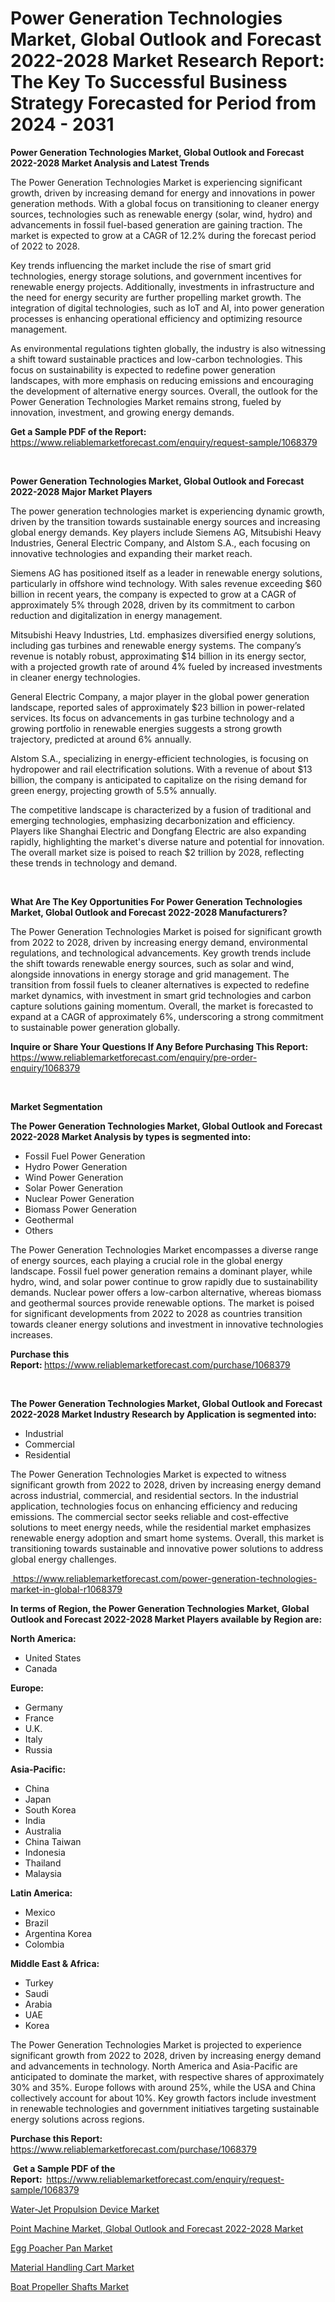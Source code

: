 <p><h1>Power Generation Technologies Market, Global Outlook and Forecast 2022-2028 Market Research Report: The Key To Successful Business Strategy Forecasted for Period from 2024 - 2031</h1></p><p><strong>Power Generation Technologies Market, Global Outlook and Forecast 2022-2028 Market Analysis and Latest Trends</strong></p>
<p><p>The Power Generation Technologies Market is experiencing significant growth, driven by increasing demand for energy and innovations in power generation methods. With a global focus on transitioning to cleaner energy sources, technologies such as renewable energy (solar, wind, hydro) and advancements in fossil fuel-based generation are gaining traction. The market is expected to grow at a CAGR of 12.2% during the forecast period of 2022 to 2028.</p><p>Key trends influencing the market include the rise of smart grid technologies, energy storage solutions, and government incentives for renewable energy projects. Additionally, investments in infrastructure and the need for energy security are further propelling market growth. The integration of digital technologies, such as IoT and AI, into power generation processes is enhancing operational efficiency and optimizing resource management.</p><p>As environmental regulations tighten globally, the industry is also witnessing a shift toward sustainable practices and low-carbon technologies. This focus on sustainability is expected to redefine power generation landscapes, with more emphasis on reducing emissions and encouraging the development of alternative energy sources. Overall, the outlook for the Power Generation Technologies Market remains strong, fueled by innovation, investment, and growing energy demands.</p></p>
<p><strong>Get a Sample PDF of the Report:&nbsp;</strong> <a href="https://www.reliablemarketforecast.com/enquiry/request-sample/1068379?utm_campaign=1169&utm_medium=2&utm_source=Github&utm_content=ia&utm_term=03122024&utm_id=power-generation-technologies-market-global-outlook-and-forecast-2022-2028">https://www.reliablemarketforecast.com/enquiry/request-sample/1068379</a></p>
<p>&nbsp;</p>
<p><strong>Power Generation Technologies Market, Global Outlook and Forecast 2022-2028 Major Market Players</strong></p>
<p><p>The power generation technologies market is experiencing dynamic growth, driven by the transition towards sustainable energy sources and increasing global energy demands. Key players include Siemens AG, Mitsubishi Heavy Industries, General Electric Company, and Alstom S.A., each focusing on innovative technologies and expanding their market reach.</p><p>Siemens AG has positioned itself as a leader in renewable energy solutions, particularly in offshore wind technology. With sales revenue exceeding $60 billion in recent years, the company is expected to grow at a CAGR of approximately 5% through 2028, driven by its commitment to carbon reduction and digitalization in energy management.</p><p>Mitsubishi Heavy Industries, Ltd. emphasizes diversified energy solutions, including gas turbines and renewable energy systems. The company’s revenue is notably robust, approximating $14 billion in its energy sector, with a projected growth rate of around 4% fueled by increased investments in cleaner energy technologies.</p><p>General Electric Company, a major player in the global power generation landscape, reported sales of approximately $23 billion in power-related services. Its focus on advancements in gas turbine technology and a growing portfolio in renewable energies suggests a strong growth trajectory, predicted at around 6% annually.</p><p>Alstom S.A., specializing in energy-efficient technologies, is focusing on hydropower and rail electrification solutions. With a revenue of about $13 billion, the company is anticipated to capitalize on the rising demand for green energy, projecting growth of 5.5% annually.</p><p>The competitive landscape is characterized by a fusion of traditional and emerging technologies, emphasizing decarbonization and efficiency. Players like Shanghai Electric and Dongfang Electric are also expanding rapidly, highlighting the market's diverse nature and potential for innovation. The overall market size is poised to reach $2 trillion by 2028, reflecting these trends in technology and demand.</p></p>
<p>&nbsp;</p>
<p><strong>What Are The Key Opportunities For Power Generation Technologies Market, Global Outlook and Forecast 2022-2028 Manufacturers?</strong></p>
<p><p>The Power Generation Technologies Market is poised for significant growth from 2022 to 2028, driven by increasing energy demand, environmental regulations, and technological advancements. Key growth trends include the shift towards renewable energy sources, such as solar and wind, alongside innovations in energy storage and grid management. The transition from fossil fuels to cleaner alternatives is expected to redefine market dynamics, with investment in smart grid technologies and carbon capture solutions gaining momentum. Overall, the market is forecasted to expand at a CAGR of approximately 6%, underscoring a strong commitment to sustainable power generation globally.</p></p>
<p><strong>Inquire or Share Your Questions If Any Before Purchasing This Report:</strong> <a href="https://www.reliablemarketforecast.com/enquiry/pre-order-enquiry/1068379?utm_campaign=1169&utm_medium=2&utm_source=Github&utm_content=ia&utm_term=03122024&utm_id=power-generation-technologies-market-global-outlook-and-forecast-2022-2028">https://www.reliablemarketforecast.com/enquiry/pre-order-enquiry/1068379</a></p>
<p>&nbsp;</p>
<p><strong>Market Segmentation</strong></p>
<p><strong>The Power Generation Technologies Market, Global Outlook and Forecast 2022-2028 Market Analysis by types is segmented into:</strong></p>
<p><ul><li>Fossil Fuel Power Generation</li><li>Hydro Power Generation</li><li>Wind Power Generation</li><li>Solar Power Generation</li><li>Nuclear Power Generation</li><li>Biomass Power Generation</li><li>Geothermal</li><li>Others</li></ul></p>
<p><p>The Power Generation Technologies Market encompasses a diverse range of energy sources, each playing a crucial role in the global energy landscape. Fossil fuel power generation remains a dominant player, while hydro, wind, and solar power continue to grow rapidly due to sustainability demands. Nuclear power offers a low-carbon alternative, whereas biomass and geothermal sources provide renewable options. The market is poised for significant developments from 2022 to 2028 as countries transition towards cleaner energy solutions and investment in innovative technologies increases.</p></p>
<p><strong>Purchase this Report:&nbsp;</strong><a href="https://www.reliablemarketforecast.com/purchase/1068379?utm_campaign=1169&utm_medium=2&utm_source=Github&utm_content=ia&utm_term=03122024&utm_id=power-generation-technologies-market-global-outlook-and-forecast-2022-2028">https://www.reliablemarketforecast.com/purchase/1068379</a></p>
<p>&nbsp;</p>
<p><strong>The Power Generation Technologies Market, Global Outlook and Forecast 2022-2028 Market Industry Research by Application is segmented into:</strong></p>
<p><ul><li>Industrial</li><li>Commercial</li><li>Residential</li></ul></p>
<p><p>The Power Generation Technologies Market is expected to witness significant growth from 2022 to 2028, driven by increasing energy demand across industrial, commercial, and residential sectors. In the industrial application, technologies focus on enhancing efficiency and reducing emissions. The commercial sector seeks reliable and cost-effective solutions to meet energy needs, while the residential market emphasizes renewable energy adoption and smart home systems. Overall, this market is transitioning towards sustainable and innovative power solutions to address global energy challenges.</p></p>
<p><a href="https://www.reliablemarketforecast.com/power-generation-technologies-market-in-global-r1068379?utm_campaign=1169&utm_medium=2&utm_source=Github&utm_content=ia&utm_term=03122024&utm_id=power-generation-technologies-market-global-outlook-and-forecast-2022-2028">&nbsp;https://www.reliablemarketforecast.com/power-generation-technologies-market-in-global-r1068379</a></p>
<p><strong>In terms of Region, the Power Generation Technologies Market, Global Outlook and Forecast 2022-2028 Market Players available by Region are:</strong></p>
<p>
    <p> <strong> North America: </strong>
        <ul>
            <li>United States</li>
            <li>Canada</li>
        </ul>
        </p> 
    <p> <strong> Europe: </strong>
        <ul>
            <li>Germany</li>
            <li>France</li>
            <li>U.K.</li>
            <li>Italy</li>
            <li>Russia</li>
        </ul>
        </p> 
    <p> <strong> Asia-Pacific: </strong>
        <ul>
            <li>China</li>
            <li>Japan</li>
            <li>South Korea</li>
            <li>India</li>
            <li>Australia</li>
            <li>China Taiwan</li>
            <li>Indonesia</li>
            <li>Thailand</li>
            <li>Malaysia</li>
        </ul>
        </p> 
    <p> <strong> Latin America: </strong>
        <ul>
            <li>Mexico</li>
            <li>Brazil</li>
            <li>Argentina Korea</li>
            <li>Colombia</li>
        </ul>
        </p> 
    <p> <strong> Middle East & Africa: </strong>
        <ul>
            <li>Turkey</li>
            <li>Saudi</li>
            <li>Arabia</li>
            <li>UAE</li>
            <li>Korea</li>
        </ul>
    </p>
    </p>
<p><p>The Power Generation Technologies Market is projected to experience significant growth from 2022 to 2028, driven by increasing energy demand and advancements in technology. North America and Asia-Pacific are anticipated to dominate the market, with respective shares of approximately 30% and 35%. Europe follows with around 25%, while the USA and China collectively account for about 10%. Key growth factors include investment in renewable technologies and government initiatives targeting sustainable energy solutions across regions.</p></p>
<p><strong>Purchase this Report: </strong><a href="https://www.reliablemarketforecast.com/purchase/1068379?utm_campaign=1169&utm_medium=2&utm_source=Github&utm_content=ia&utm_term=03122024&utm_id=power-generation-technologies-market-global-outlook-and-forecast-2022-2028">https://www.reliablemarketforecast.com/purchase/1068379</a></p>
<p>&nbsp;<strong>Get a Sample PDF of the Report:&nbsp;&nbsp;</strong><a href="https://www.reliablemarketforecast.com/enquiry/request-sample/1068379?utm_campaign=1169&utm_medium=2&utm_source=Github&utm_content=ia&utm_term=03122024&utm_id=power-generation-technologies-market-global-outlook-and-forecast-2022-2028">https://www.reliablemarketforecast.com/enquiry/request-sample/1068379</a></p>
<p><strong></strong></p>
<p><p><a href="https://issuu.com/reportprime-2/docs/water-jet-propulsion-device-market-size-2030.pptx?utm_campaign=1169&utm_medium=2&utm_source=Github&utm_content=ia&utm_term=03122024&utm_id=power-generation-technologies-market-global-outlook-and-forecast-2022-2028">Water-Jet Propulsion Device Market</a></p><p><a href="https://github.com/pizolina/Market-Research-Report-List-6/blob/main/point-machine-market-global-outlook-and-forecast-2022-2028-market.md?utm_campaign=1169&utm_medium=2&utm_source=Github&utm_content=ia&utm_term=03122024&utm_id=power-generation-technologies-market-global-outlook-and-forecast-2022-2028">Point Machine Market, Global Outlook and Forecast 2022-2028 Market</a></p><p><a href="https://www.linkedin.com/pulse/insightful-egg-poacher-pan-market-report-swot-analysis-identifying-w8gve?utm_campaign=1169&utm_medium=2&utm_source=Github&utm_content=ia&utm_term=03122024&utm_id=power-generation-technologies-market-global-outlook-and-forecast-2022-2028">Egg Poacher Pan Market</a></p><p><a href="https://www.linkedin.com/pulse/material-handling-cart-market-projections-insights-valuation-1wp5e?utm_campaign=1169&utm_medium=2&utm_source=Github&utm_content=ia&utm_term=03122024&utm_id=power-generation-technologies-market-global-outlook-and-forecast-2022-2028">Material Handling Cart Market</a></p><p><a href="https://issuu.com/reportprime-2/docs/boat-propeller-shafts-market-size-2030.pptx?utm_campaign=1169&utm_medium=2&utm_source=Github&utm_content=ia&utm_term=03122024&utm_id=power-generation-technologies-market-global-outlook-and-forecast-2022-2028">Boat Propeller Shafts Market</a></p></p>